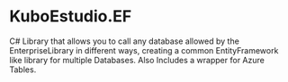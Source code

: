 # KuboEstudio.EF
C# Library that allows you to call any database allowed by the EnterpriseLibrary in different ways, creating a common EntityFramework like library for multiple Databases. Also Includes a wrapper for Azure Tables.
